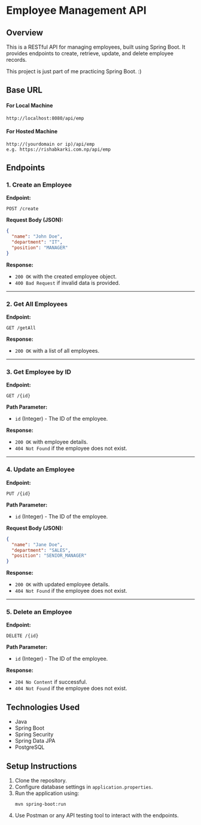 # Employee Management API

## Overview
This is a RESTful API for managing employees, built using Spring Boot. It provides endpoints to create, retrieve, update, and delete employee records.

This project is just part of me practicing Spring Boot. :)

## Base URL
#### For Local Machine
```
http://localhost:8080/api/emp
```

#### For Hosted Machine
```
http://(yourdomain or ip)/api/emp
e.g. https://rishabkarki.com.np/api/emp
```

## Endpoints

### 1. Create an Employee
**Endpoint:**
```
POST /create
```
**Request Body (JSON):**
```json
{
  "name": "John Doe",
  "department": "IT",
  "position": "MANAGER"
}
```
**Response:**
- `200 OK` with the created employee object.
- `400 Bad Request` if invalid data is provided.

---
### 2. Get All Employees
**Endpoint:**
```
GET /getAll
```
**Response:**
- `200 OK` with a list of all employees.

---
### 3. Get Employee by ID
**Endpoint:**
```
GET /{id}
```
**Path Parameter:**
- `id` (Integer) - The ID of the employee.

**Response:**
- `200 OK` with employee details.
- `404 Not Found` if the employee does not exist.

---
### 4. Update an Employee
**Endpoint:**
```
PUT /{id}
```
**Path Parameter:**
- `id` (Integer) - The ID of the employee.

**Request Body (JSON):**
```json
{
  "name": "Jane Doe",
  "department": "SALES",
  "position": "SENIOR_MANAGER"
}
```
**Response:**
- `200 OK` with updated employee details.
- `404 Not Found` if the employee does not exist.

---
### 5. Delete an Employee
**Endpoint:**
```
DELETE /{id}
```
**Path Parameter:**
- `id` (Integer) - The ID of the employee.

**Response:**
- `204 No Content` if successful.
- `404 Not Found` if the employee does not exist.

## Technologies Used
- Java
- Spring Boot
- Spring Security
- Spring Data JPA
- PostgreSQL

## Setup Instructions
1. Clone the repository.
2. Configure database settings in `application.properties`.
3. Run the application using:
   ```
   mvn spring-boot:run
   ```
4. Use Postman or any API testing tool to interact with the endpoints.
